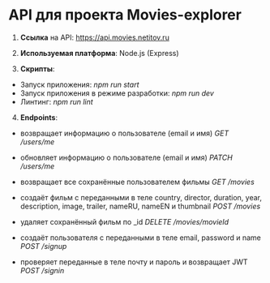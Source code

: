 # API для проекта Movies-explorer

1. **Ссылка** на API: https://api.movies.netitov.ru

2. **Используемая платформа**: Node.js (Express)

3. **Скрипты**:

* Запуск приложения: *npm run start*
* Запуск приложения в режиме разработки: *npm run dev*
* Линтинг: *npm run lint*

4. **Endpoints**:

* возвращает информацию о пользователе (email и имя)
*GET /users/me*

* обновляет информацию о пользователе (email и имя)
*PATCH /users/me*

* возвращает все сохранённые пользователем фильмы
*GET /movies*

* создаёт фильм с переданными в теле
country, director, duration, year, description, image, trailer, nameRU, nameEN и thumbnail
*POST /movies*

* удаляет сохранённый фильм по _id
*DELETE /movies/movieId*

* создаёт пользователя с переданными в теле
email, password и name
*POST /signup*

* проверяет переданные в теле почту и пароль
и возвращает JWT
*POST /signin*

